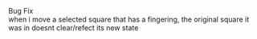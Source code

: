 <div class="tag-center">
    <span class="tag bug">Bug Fix</span>
</div>
when i move a selected square that has a fingering, the original square it was in doesnt clear/refect its new state